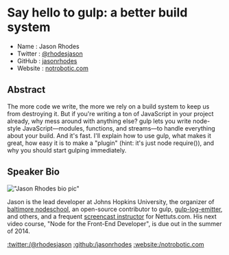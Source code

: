 # Say hello to gulp: a better build system

* Name      : Jason Rhodes
* Twitter   : [@rhodesjason](http://twitter.com/rhodesjason)
* GitHub    : [jasonrhodes](http://github.com/jasonrhodes)
* Website   : [notrobotic.com](http://notrobotic.com)

## Abstract

The more code we write, the more we rely on a build system to keep us from destroying it. But if you're writing a ton of JavaScript in your project already, why mess around with anything else? gulp lets you write node-style JavaScript&mdash;modules, functions, and streams&mdash;to handle everything about your build. And it's fast. I'll explain how to use gulp, what makes it great, how easy it is to make a "plugin" (hint: it's just node require()), and why you should start gulping immediately.

## Speaker Bio

!["Jason Rhodes bio pic"](https://raw.github.com/cascadiajs/2014.cascadiajs.com/master/images/rhodesjason.png)

Jason is the lead developer at Johns Hopkins University, the organizer of [baltimore nodeschool](http://baltimorenodeschool.github.io), an open-source contributor to gulp, [gulp-log-emitter](https://github.com/contra/gulp-log-emitter), and others, and a frequent [screencast instructor](https://tutsplus.com/author/rhodesjason/) for Nettuts.com. His next video course, "Node for the Front-End Developer", is due out in the summer of 2014.

[:twitter:/@rhodesjason](http://twitter.com/rhodesjason)
[:github:/jasonrhodes](http://github.com/jasonrhodes)
[:website:/notrobotic.com](http://notrobotic.com)
